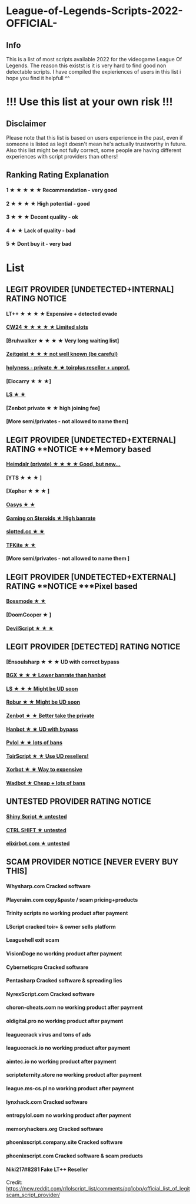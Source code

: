 # League-of-Legends-Scripts-2022-OFFICIAL-


## Info
This is a list of most scripts available 2022 for the videogame League Of Legends.
The reason this existst is it is very hard to find good non detectable scripts.
I have compiled the expieriences of users in this list i hope you find it helpfull ^^


# !!! Use this list at your own risk !!!
## Disclaimer
Please note that this list is based on users experience in the past, even if someone is listed as legit doesn't mean he's actually trustworthy in future.
Also this list might be not fully correct, some people are having different experiences with script providers than others! 


## Ranking	Rating	Explanation



#### 1 ★ ★ ★ ★ ★	Recommendation - very good

#### 2 ★ ★ ★ ★	High potential - good

#### 3 ★ ★ ★       Decent quality - ok

#### 4 ★ ★          Lack of quality - bad

#### 5 ★            Dont buy it - very bad


# List  



## LEGIT PROVIDER [UNDETECTED+INTERNAL]	RATING	NOTICE  
#### LT++	★ ★ ★ ★	Expensive + detected evade
#### [CW24	★ ★ ★ ★ ★	Limited slots](https://link-center.net/473152/cyberware24)
#### [Bruhwalker	★ ★ ★ ★	Very long waiting list]
#### [Zeitgeist	★ ★ ★	not well known (be careful)](https://link-hub.net/473152/zeitgeist)
#### [holyness - private	★ ★	toirplus reseller + unprof.](https://link-hub.net/473152/holyness)
#### [Elocarry	★ ★ ★]
#### [LS	★ ★](https://link-center.net/473152/ls-lol)
#### [Zenbot private	★ ★	high joining fee]
#### [More semi/privates	-	not allowed to name them]

## LEGIT PROVIDER [UNDETECTED+EXTERNAL]	RATING	**NOTICE ***Memory based  
#### [Heimdalr (private)	★ ★ ★ ★	Good, but new... ](https://link-center.net/473152/heimdalr)
#### [YTS	★ ★ ★	 ]
#### [Xepher	★ ★ ★	 ]
#### [Oasys	★ ★	 ](https://link-target.net/473152/oasys)
#### [Gaming on Steroids	★	High banrate ](https://link-target.net/473152/gaming-steroids)
#### [slotted.cc	★ ★	 ](https://link-center.net/473152/slotted)
#### [TFKite	★ ★	 ](https://link-center.net/473152/tfkite)
#### [More semi/privates	-	not allowed to name them ]


## LEGIT PROVIDER [UNDETECTED+EXTERNAL]	RATING	**NOTICE ***Pixel based
#### [Bossmode	★ ★	](https://link-target.net/473152/bossmode)
#### [DoomCooper	★	]
#### [DevilScript	★ ★ ★	](https://link-center.net/473152/devilscript)


## LEGIT PROVIDER [DETECTED]	RATING	NOTICE
#### [Ensoulsharp	★ ★ ★	UD with correct bypass
#### [BGX	★ ★ ★	Lower banrate than hanbot]()
#### [LS	★ ★ ★	Might be UD soon]()
#### [Robur	★ ★	Might be UD soon]()
#### [Zenbot	★ ★	Better take the private]()
#### [Hanbot	★ ★	UD with bypass]()
#### [Pvlol	★ ★	lots of bans]()
#### [ToirScript	★ ★	Use UD resellers!]()
#### [Xorbot	★ ★	Way to expensive]()
#### [Wadbot	★	Cheap + lots of bans]()



## UNTESTED PROVIDER	RATING	NOTICE
#### [Shiny Script	★	untested](https://direct-link.net/473152/shinyscript) 

#### [CTRL SHIFT	★	untested]()

#### [elixirbot.com	★	untested]()

## SCAM PROVIDER	NOTICE [NEVER EVERY BUY THIS]
#### Whysharp.com	Cracked software

#### Playeraim.com	copy&paste / scam pricing+products

#### Trinity scripts	no working product after payment

#### LScript	cracked toir+ & owner sells platform

#### Leaguehell	exit scam

#### VisionDoge	no working product after payment

#### Cyberneticpro	Cracked software

#### Pentasharp	Cracked software & spreading lies

#### NyrexScript.com	Cracked software

#### choron-cheats.com	no working product after payment

#### oldigital.pro	no working product after payment

#### leaguecrack	virus and tons of ads

#### leaguecrack.io	no working product after payment

#### aimtec.io	no working product after payment

#### scripteternity.store	no working product after payment

#### league.ms-cs.pl	no working product after payment

#### lynxhack.com	Cracked software

#### entropylol.com	no working product after payment

#### memoryhackers.org	Cracked software

#### phoenixscript.company.site	Cracked software

#### phoenixscript.com	Cracked software & scam products

#### Niki217#8281	Fake LT++ Reseller

Credit: https://new.reddit.com/r/lolscript_list/comments/qq1obp/official_list_of_legitscam_script_provider/
